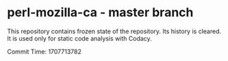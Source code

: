# perl-mozilla-ca - master branch

This repository contains frozen state of the repository.
Its history is cleared. It is used only for static code
analysis with Codacy.

Commit Time: 1707713782